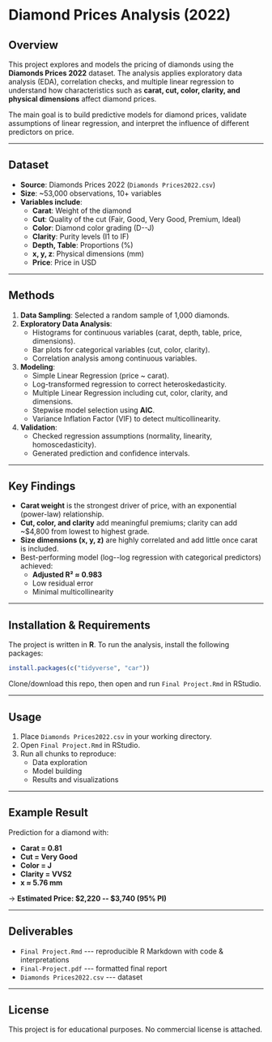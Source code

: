 # Diamond Prices Analysis (2022)

## Overview

This project explores and models the pricing of diamonds using the
**Diamonds Prices 2022** dataset. The analysis applies exploratory data
analysis (EDA), correlation checks, and multiple linear regression to
understand how characteristics such as **carat, cut, color, clarity, and
physical dimensions** affect diamond prices.

The main goal is to build predictive models for diamond prices, validate
assumptions of linear regression, and interpret the influence of
different predictors on price.

------------------------------------------------------------------------

## Dataset

-   **Source**: Diamonds Prices 2022 (`Diamonds Prices2022.csv`)
-   **Size**: \~53,000 observations, 10+ variables
-   **Variables include**:
    -   **Carat**: Weight of the diamond
    -   **Cut**: Quality of the cut (Fair, Good, Very Good, Premium,
        Ideal)
    -   **Color**: Diamond color grading (D--J)
    -   **Clarity**: Purity levels (I1 to IF)
    -   **Depth, Table**: Proportions (%)
    -   **x, y, z**: Physical dimensions (mm)
    -   **Price**: Price in USD

------------------------------------------------------------------------

## Methods

1.  **Data Sampling**: Selected a random sample of 1,000 diamonds.
2.  **Exploratory Data Analysis**:
    -   Histograms for continuous variables (carat, depth, table, price,
        dimensions).
    -   Bar plots for categorical variables (cut, color, clarity).
    -   Correlation analysis among continuous variables.
3.  **Modeling**:
    -   Simple Linear Regression (price \~ carat).
    -   Log-transformed regression to correct heteroskedasticity.
    -   Multiple Linear Regression including cut, color, clarity, and
        dimensions.
    -   Stepwise model selection using **AIC**.
    -   Variance Inflation Factor (VIF) to detect multicollinearity.
4.  **Validation**:
    -   Checked regression assumptions (normality, linearity,
        homoscedasticity).
    -   Generated prediction and confidence intervals.

------------------------------------------------------------------------

## Key Findings

-   **Carat weight** is the strongest driver of price, with an
    exponential (power-law) relationship.
-   **Cut, color, and clarity** add meaningful premiums; clarity can add
    \~\$4,800 from lowest to highest grade.
-   **Size dimensions (x, y, z)** are highly correlated and add little
    once carat is included.
-   Best-performing model (log--log regression with categorical
    predictors) achieved:
    -   **Adjusted R² ≈ 0.983**
    -   Low residual error
    -   Minimal multicollinearity

------------------------------------------------------------------------

## Installation & Requirements

The project is written in **R**. To run the analysis, install the
following packages:

``` r
install.packages(c("tidyverse", "car"))
```

Clone/download this repo, then open and run `Final Project.Rmd` in
RStudio.

------------------------------------------------------------------------

## Usage

1.  Place `Diamonds Prices2022.csv` in your working directory.
2.  Open `Final Project.Rmd` in RStudio.
3.  Run all chunks to reproduce:
    -   Data exploration
    -   Model building
    -   Results and visualizations

------------------------------------------------------------------------

## Example Result

Prediction for a diamond with:
- **Carat = 0.81**
- **Cut = Very Good**
- **Color = J**
- **Clarity = VVS2**
- **x ≈ 5.76 mm**

→ **Estimated Price: \$2,220 -- \$3,740 (95% PI)**

------------------------------------------------------------------------

## Deliverables

-   `Final Project.Rmd` --- reproducible R Markdown with code &
    interpretations
-   `Final-Project.pdf` --- formatted final report
-   `Diamonds Prices2022.csv` --- dataset

------------------------------------------------------------------------

## License

This project is for educational purposes. No commercial license is
attached.
